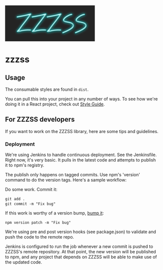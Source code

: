 ![ZZZSS logo](./zzzss-logo.gif)

# zzzss

## Usage

The consumable styles are found in `dist`.

You can pull this into your project in any number of ways. To see how we're doing it in a React project, check out [Style Guide](https://github.com/BillyZac/style-guide/).

## For ZZZSS developers
If you want to work on the ZZZSS library, here are some tips and guidelines.

### Deployment
We're using Jenkins to handle continuous deployment. See the Jenkinsfile. Right now, it's very basic. It pulls in the latest code and attempts to publish it to npm's registry.

The publish only happens on tagged commits. Use npm's 'version' command to do the version tags. Here's a sample workflow:

Do some work. Commit it:
```
git add .
git commit -m "Fix bug"
```

If this work is worthy of a version bump, [bump it](https://docs.npmjs.com/cli/version):
```
npm version patch -m "Fix bug"
```

We're using pre and post version hooks (see package.json) to validate and push the code to the remote repo.

Jenkins is configured to run the job whenever a new commit is pushed to ZZZSS's remote repository. At that point, the new version will be published to npm, and any project that depends on ZZZSS will be able to make use of the updated code.
